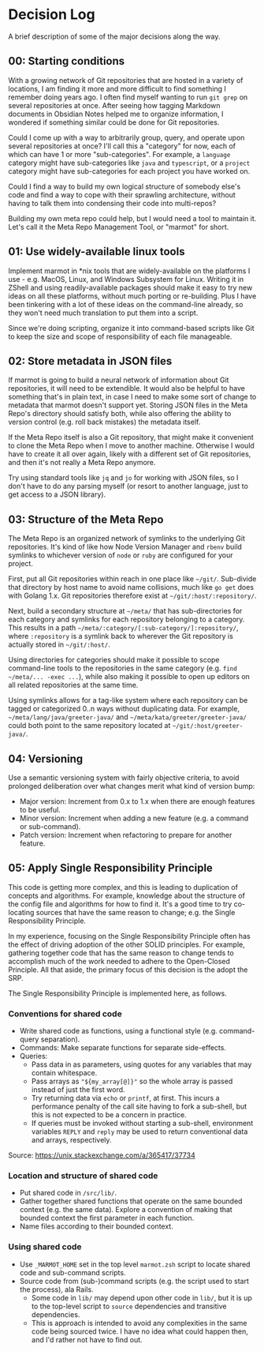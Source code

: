 # Decision Log

A brief description of some of the major decisions along the way.

## 00: Starting conditions

With a growing network of Git repositories that are hosted in a variety of locations, I am finding
it more and more difficult to find something I remember doing years ago.  I often find myself
wanting to run `git grep` on several repositories at once.  After seeing how tagging Markdown
documents in Obsidian Notes helped me to organize information, I wondered if something similar could
be done for Git repositories.

Could I come up with a way to arbitrarily group, query, and operate upon several repositories at
once?  I'll call this a "category" for now, each of which can have 1 or more "sub-categories".  For
example, a `language` category might have sub-categories like `java` and `typescript`, or a
`project` category might have sub-categories for each project you have worked on.

Could I find a way to build my own logical structure of somebody else's code and find a way to cope
with their sprawling architecture, without having to talk them into condensing their code into
multi-repos?

Building my own meta repo could help, but I would need a tool to maintain it.  Let's call it the
Meta Repo Management Tool, or "marmot" for short.

## 01: Use widely-available linux tools

Implement marmot in *nix tools that are widely-available on the platforms I use - e.g. MacOS, Linux,
and Windows Subsystem for Linux.  Writing it in ZShell and using readily-available packages should
make it easy to try new ideas on all these platforms, without much porting or re-building.  Plus I
have been tinkering with a lot of these ideas on the command-line already, so they won't need much
translation to put them into a script.

Since we're doing scripting, organize it into command-based scripts like Git to keep the size and
scope of responsibility of each file manageable.

## 02: Store metadata in JSON files

If marmot is going to build a neural network of information about Git repositories, it will need to
be extendible.  It would also be helpful to have something that's in plain text, in case I need to
make some sort of change to metadata that marmot doesn't support yet.  Storing JSON files in the
Meta Repo's directory should satisfy both, while also offering the ability to version control (e.g.
roll back mistakes) the metadata itself.

If the Meta Repo itself is also a Git repository, that might make it convenient to clone the Meta
Repo when I move to another machine.  Otherwise I would have to create it all over again, likely
with a different set of Git repositories, and then it's not really a Meta Repo anymore.

Try using standard tools like `jq` and `jo` for working with JSON files, so I don't have to do any
parsing myself (or resort to another language, just to get access to a JSON library).

## 03: Structure of the Meta Repo

The Meta Repo is an organized network of symlinks to the underlying Git repositories.  It's kind of
like how Node Version Manager and `rbenv` build symlinks to whichever version of `node` or `ruby`
are configured for your project.

First, put all Git repositories within reach in one place like `~/git/`.  Sub-divide that directory
by host name to avoid name collisions, much like `go get` does with Golang 1.x.  Git repositories
therefore exist at `~/git/:host/:repository/`.

Next, build a secondary structure at `~/meta/` that has sub-directories for each category and
symlinks for each repository belonging to a category.  This results in a path
`~/meta/:category/[:sub-category/]:repository/`, where `:repository` is a symlink back to wherever
the Git repository is actually stored in `~/git/:host/`.

Using directories for categories should make it possible to scope command-line tools to the
repositories in the same category (e.g. `find ~/meta/... -exec ...`), while also making it possible
to open up editors on all related repositories at the same time.

Using symlinks allows for a tag-like system where each repository can be tagged or categorized 0..n
ways without duplicating data.  For example, `~/meta/lang/java/greeter-java/` and
`~/meta/kata/greeter/greeter-java/` could both point to the same repository located at
`~/git/:host/greeter-java/`.

## 04: Versioning

Use a semantic versioning system with fairly objective criteria, to avoid prolonged deliberation
over what changes merit what kind of version bump:

- Major version: Increment from 0.x to 1.x when there are enough features to be useful.
- Minor version: Increment when adding a new feature (e.g. a command or sub-command).
- Patch version: Increment when refactoring to prepare for another feature.

## 05: Apply Single Responsibility Principle

This code is getting more complex, and this is leading to duplication of concepts and algorithms.
For example, knowledge about the structure of the config file and algorithms for how to find it.
It's a good time to try co-locating sources that have the same reason to change; e.g. the Single
Responsibility Principle.

In my experience, focusing on the Single Responsibility Principle often has the effect of driving
adoption of the other SOLID principles.  For example, gathering together code that has the same
reason to change tends to accomplish much of the work needed to adhere to the Open-Closed Principle.
All that aside, the primary focus of this decision is the adopt the SRP.

The Single Responsibility Principle is implemented here, as follows.

### Conventions for shared code

- Write shared code as functions, using a functional style (e.g. command-query separation).
- Commands: Make separate functions for separate side-effects.
- Queries:
  - Pass data in as parameters, using quotes for any variables that may contain whitespace.
  - Pass arrays as `"${my_array[@]}"` so the whole array is passed instead of just the first word.
  - Try returning data via `echo` or `printf`, at first.  This incurs a performance penalty of the
    call site having to fork a sub-shell, but this is not expected to be a concern in practice.
  - If queries must be invoked without starting a sub-shell, environment variables `REPLY` and
    `reply` may be used to return conventional data and arrays, respectively.

Source: <https://unix.stackexchange.com/a/365417/37734>

### Location and structure of shared code

- Put shared code in `/src/lib/`.
- Gather together shared functions that operate on the same bounded context (e.g. the same data).
  Explore a convention of making that bounded context the first parameter in each function.
- Name files according to their bounded context.

### Using shared code

- Use `_MARMOT_HOME` set in the top level `marmot.zsh` script to locate shared code and sub-command
  scripts.
- Source code from (sub-)command scripts (e.g. the script used to start the process), ala Rails.
  - Some code in `lib/` may depend upon other code in `lib/`, but it is up to the top-level script
    to `source` dependencies and transitive dependencies.
  - This is approach is intended to avoid any complexities in the same code being sourced twice.  I
    have no idea what could happen then, and I'd rather not have to find out.
